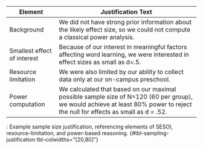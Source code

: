 | Element                     | Justification Text                                                                                                                                                            |
|-----------------------------|-------------------------------------------------------------------------------------------------------------------------------------------------------------------------------|
| Background                  | We did not have strong prior information about the likely effect size, so we could not compute a classical power analysis.                                                    |
| Smallest effect of interest | Because of our interest in meaningful factors affecting word learning, we were interested in effect sizes as small as d=.5.                                                   |
| Resource limitation         | We were also limited by our ability to collect data only at our on-campus preschool.                                                                                          |
| Power computation           | We calculated that based on our maximal possible sample size of N=120 (60 per group), we would achieve at least 80% power to reject the null for effects as small as d = .52. |

: Example sample size justification, referencing elements of SESOI, resource-limitation, and power-based reasoning. {#tbl-sampling-justification tbl-colwidths="[20,80]"}
